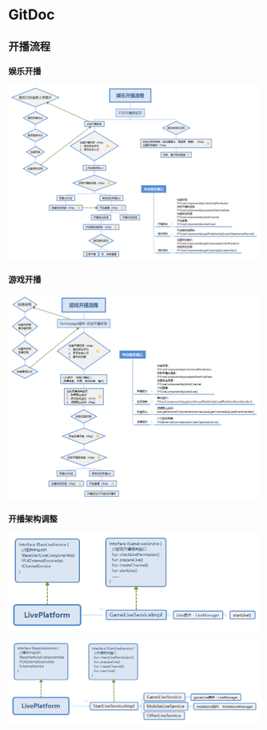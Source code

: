 # GitDoc

## 开播流程

### 娱乐开播

![](mobile.png)

### 游戏开播

![](game.png)

### 开播架构调整

![](LivePlatform.png)

![](LivePlatformPro.png)

